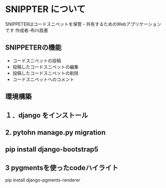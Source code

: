 # SNIPPTER について

SNIPPETERはコードスニペットを保管・共有するためのWebアプリケーションです
作成者-布川昌憲

## SNIPPETERの機能
- コードスニペットの投稿
- 投稿したコードスニペットの編集
- 投稿したコードスニペットの削除
- コードスニペットへのコメント

## 環境構築

## １．django をインストール　
## 2.  pytohn manage.py migration
## pip install django-bootstrap5
## 3 pygmentsを使ったcodeハイライト
pip install django-pgments-renderer
##

